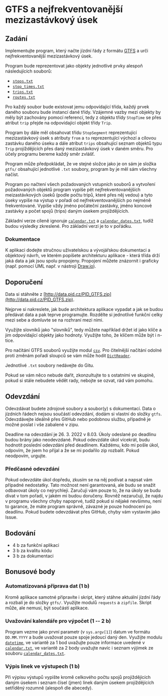 # GTFS a nejfrekventovanější mezizastávkový úsek

## Zadání

Implementujte program, který načte jízdní řády z formátu [GTFS](https://developers.google.com/transit/gtfs/reference) a urči
nejfrekventovanější mezizastávkový úsek. 

Program bude reprezentovat jako objekty jednotlivé prvky alespoň následujících
souborů:
  - [`stops.txt`](https://developers.google.com/transit/gtfs/reference#stopstxt)
  - [`stop_times.txt`](https://developers.google.com/transit/gtfs/reference#stop_timestxt)
  - [`trips.txt`](https://developers.google.com/transit/gtfs/reference#tripstxt)
  - [`routes.txt`](https://developers.google.com/transit/gtfs/reference#routestxt)

Pro každý soubor bude existovat jemu odpovídající třída, každý prvek daného
souboru bude instancí dané třídy. Vzájemné vazby mezi objekty by měly být
zachovány pomocí referencí, tedy z objektu třídy `StopTime` se přes atribut `trip`
přejde na odpovídající objekt třídy `Trip`. 

Program by dále měl obsahovat třídu `StopSegment` reprezentující mezizastávkový
úsek s atributy `from` a `to` reprezentující výchozí a cílovou zastávku daného
úseku a dále atribut `trips` obsahující seznam objektů typu `Trip`
projíždějících přes daný mezizastávkový úsek v daném směru. Pro účely programu
bereme každý směr zvlášť. 

Program může předpokládat, že ve stejné složce jako je on sám je složka `gtfs/`
obsahující jednotlivé `.txt` soubory, program by je měl sám všechny načíst.

Program po načtení všech požadovaných vstupních souborů a vytvoření požadovaných
objektů program vypíše pět nejfrekventovanějších meizastávkových úseků (podle
počtu tripů, které přes něj vedou) a tyto úseky vypíše na výstup v pořadí od
nejfrekventovanějších po nejméně frekventované. Vypíše vždy jméno počáteční
zastávky, jméno koncové zastávky a počet spojů (trips) daným úsekem
projíždějících.

Základní verze cíleně ignoruje [`calendar.txt`](https://developers.google.com/transit/gtfs/reference#calendartxt) a [`calendar_dates.txt`](https://developers.google.com/transit/gtfs/reference#calendar_datestxt
), tudíž
budou výsledky zkreslené. Pro základní verzi je to v pořádku.

### Dokumentace
K aplikaci dodejte stručnou uživatelskou a vývojářskou dokumentaci a objektový
návrh, ve kterém popíšete architekturu aplikace - která třída drží jaká data a
jak jsou spolu propojeny. Propojení můžete znázornit i graficky (např. pomocí
UML např. v nástroji [Draw.io](https://app.diagrams.net/)). 

## Doporučení
Data si stáhněte z
[http://data.pid.cz/PID_GTFS.zip](http://data.pid.cz/PID_GTFS.zip).

Nejprve si nakreslete, jak bude architektura aplikace vypadat a jak se budou
předávat data a pak teprve programujte. Rozdělte si jednotlivé funkční celky
mezi sebe a domluvte se na rozhraní mezi nimi.

Využijte slovníků jako "slovníků", tedy můžete například držet id jako klíče a
jim odpovídající objekty jako hodnoty. Využijte toho, že klíčem může být i
n-tice.

Pro načítání GTFS souborů využijte modul [`csv`](https://docs.python.org/3/library/csv.html). Pro čitelnější načítání odolné
proti změnám pořadí sloupců se vám může hodit [`DictReader`](https://docs.python.org/3/library/csv.html#csv.DictReader).

Jednotlivé `.txt` soubory nedávejte do Gitu.

Pokud se vám něco nebude dařit, zkonzultujte to s ostatními ve skupině, pokud si
stále nebudete vědět rady, nebojte se ozvat, rád vám pomohu.

## Odevzdání
Odevzdávat budete zdrojové soubory a soubor(y) s dokumentací. Data o jízdních
řádech nejsou součástí odevzdání, dodám si vlastní do složky `gtfs`. Odevzdávejte
ideálně přes GitHub nebo podobnou službu, případně je možné poslat i vše
zabalené v zipu.

Deadline na odevzdání je 26. 3. 2022 v 8.03. Úkoly odeslané po deadlinu budou
brány jako neodevzdané. Pokud odevzdáte úkol vícekrát, budu hodnotit poslední
odevzdání před deadlinem.  Každému, kdo mi pošle úkol, odpovím, že jsem ho
přijal a že se mi podařilo zip rozbalit. Pokud neodpovím, urgujte.

### Předčasné odevzdání
Pokud odevzdáte úkol dopředu, zkusím se na něj podívat a napsat vám případné
nedostatky. Tato možnost není garantovaná, ale budu se snažit odbavovat úkoly co
nejrychleji. Zaručuji vám pouze to, že na úkoly se budu dívat v tom pořadí, v
jakém mi budou doručeny. Rovněž nezaručuji, že najdu v programu všechny chyby
napoprvé, tudíž pokud si nějaké nevšimnu, není to garance, že máte program
správně, závazné je pouze hodnocení po deadlinu. Pokud budete odevzdávat přes
GitHub, chyby vám vystavím jako Issue.

## Bodování
  * 4 b za funkční aplikaci
  * 3 b za kvalitu kódu
  * 3 b za dokumentaci

## Bonusové body

### Automatizovaná příprava dat (1 b)
Kromě aplikace samotné připravíte i skript, který stáhne aktuální jízdní řády a
rozbalí je do složky `gtfs/`. Využijte modulů `requests` a `zipfile`. Skript
může, ale nemusí, být součástí aplikace.

### Uvažování kalendáře pro výpočet (1 -- 2 b)
Program vezme jako první parametr (v `sys.argv[1]`) datum ve formátu
`DD.MM.YYYY` a bude uvažovat pouze spoje jedoucí daný den. Využijte modulu
[`datetime`](https://docs.python.org/3/library/datetime.html), ve variantě za 1 bod uvažujte pouze informace uvedené v
[`calendar.txt`](https://developers.google.com/transit/gtfs/reference#calendartxt), ve variantě za 2 body uvažujte navíc i seznam výjimek ze souboru
[`calendar_dates.txt`](https://developers.google.com/transit/gtfs/reference#calendar_datestxt).

### Výpis linek ve výstupech (1 b)
Při výpisu výstupů vypište kromě celkového počtu spojů projíždějících daným
úsekem i seznam čísel (jmen) linek daným úsekem projíždějících setříděný rozumně (alespoň dle abecedy).
